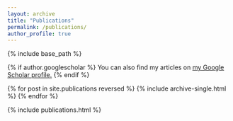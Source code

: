 ```yaml
---
layout: archive
title: "Publications"
permalink: /publications/
author_profile: true
---
```



{% include base_path %}

{% if author.googlescholar %}
  You can also find my articles on <u><a href="{{author.googlescholar}}">my Google Scholar profile</a>.</u>
{% endif %}


{% for post in site.publications reversed %}
  {% include archive-single.html %}
{% endfor %}

{% include publications.html %}
